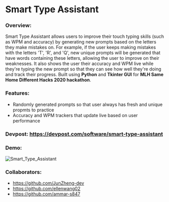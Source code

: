 # Smart Type Assistant
### Overview:
Smart Type Assistant allows users to improve their touch typing skills (such as WPM and accuracy) by generating new prompts based on the letters they make mistakes on. For example, if the user keeps making mistakes with the letters 'T', 'R', and 'Q', new unique prompts will be generated that have words containing these letters, allowing the user to improve on their weaknesses. It also shows the user their accuracy and WPM live while they're typing the new prompt so that they can see how well they're doing and track their progress. Built using **Python** and **Tkinter GUI** for **MLH Same Home Different Hacks 2020 hackathon**.

### Features:
* Randomly generated prompts so that user always has fresh and unique propmts to practice
* Accuracy and WPM trackers that update live based on user performance

### Devpost: https://devpost.com/software/smart-type-assistant

### Demo:
![Smart_Type_Assistant](https://github.com/JunZheng-dev/Smart-Type-Assistant/blob/master/preview/preview.gif?raw=true)

### Collaborators: 
* https://github.com/JunZheng-dev
* https://github.com/ellenwang02
* https://github.com/ammar-s847
